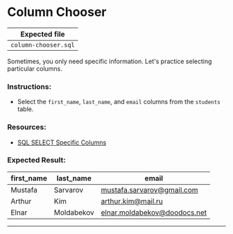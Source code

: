 # Column Chooser

| Expected file     |
| ----------------- |
| `column-chooser.sql` |

Sometimes, you only need specific information. Let's practice selecting particular columns.

### Instructions:

- Select the `first_name`, `last_name`, and `email` columns from the `students` table.

### Resources:

- [SQL SELECT Specific Columns](https://www.w3schools.com/sql/sql_select.asp)

### Expected Result:

| first_name | last_name | email                     |
|------------|-----------|---------------------------|
| Mustafa      | Sarvarov   | mustafa.sarvarov@gmail.com |
| Arthur        | Kim     | arthur.kim@mail.ru     |
| Elnar    | Moldabekov     | elnar.moldabekov@doodocs.net |

---
